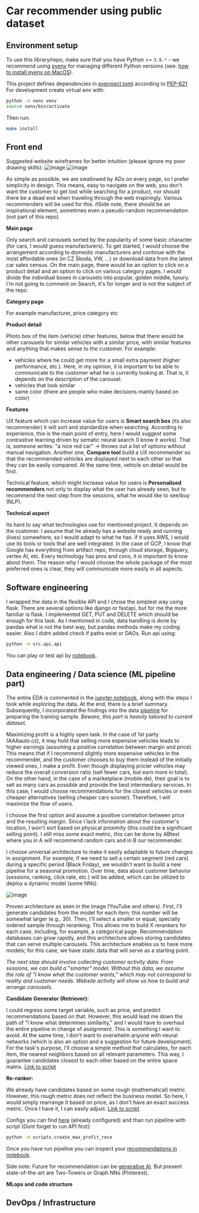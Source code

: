 # Car recommender using public dataset

## Environment setup

To use this library/repo, make sure that you have Python >= `3.9.*` - we recommend using [pyenv][] for managing different
Python versions (see: [how to install pyenv on MacOS][]).

This project defines dependencies in [pyproject.toml](./pyproject.toml) according to [PEP-621](https://peps.python.org/pep-0621/)
For development create virtual env with:
```bash
python -m venv venv
source venv/bin/activate
```
Then run:
```bash
make install
```

## Front end

Suggested website wireframes for better intuition (please ignore my poor drawing skills):
![image](images/img_1.jpeg)
![image](images/img_2.jpeg)

As simple as possible, we are swallowed by ADs on every page, so I prefer simplicity in design.
This means, easy to navigate on the web, you don't want the customer to get lost while searching for a product, 
nor should there be a dead end when traveling through the web inspiringly. Various recommenders will be used for this. 
ňSide note, there should be an inspirational element, sometimes even a pseudo-random recommendation 
(not part of this repo).

__Main page__

Only search and carousels sorted by the popularity of some basic character (for cars, I would guess manufacturers). 
To get started, I would choose the arrangement according to domestic manufacturers and continue with the most 
affordable ones (in CZ Škoda, VW, ...) or download data from the latest car sales census. On the main page, there would 
be an option to click on a product detail and an option to click on various category pages. I would divide the 
individual boxes in carousels into popular, golden middle, luxury. I'm not going to comment on Search, it's for 
longer and is not the subject of the repo.

__Category page__ 

For example manufacturer, price category etc

__Product detail__

Photo box of the item (vehicle) other features, below that there would be other carousels for similar vehicles 
with a similar price, with similar features and anything that makes sense to the customer. For example:
- vehicles where he could get more for a small extra payment (higher performance, etc.). Here, in my opinion, it is important to be able to communicate to the customer what he is currently looking at. That is, it depends on the description of the carousel. 
- vehicles that look similar 
- same color (there are people who make decisions mainly based on color)

__Features__

UX feature which can increase value for users is __Smart search box__ (its also recommender) 
it will sort and standardize when searching. According to experience, this is the main point of entry, here I would 
suggest some contrastive learning driven by sematic neural search (I know it works). That is, someone writes: 
"a nice red car" -> throws out a list of options without manual navigation.
Another one, __Compare tool__ build a UX recommender so that the recommended vehicles are displayed next to each 
other so that they can be easily compared. At the same time, vehicle on detail would be first.
	
Technical feature, which might increase value for users is __Personalised recommenders__  not only to display what the 
user has already seen, but to recommend the next step from the sessions, what he would like to see/buy (NLP).	

__Technical aspect__

Its hard to say what technologies use for mentioned project. It depends on the customer. I assume that he already has 
a website ready and running (lives) somewhere, so I would adapt to what he has. if it uses AWS, I would use its tools 
or tools that are well integrated. In the case of GCP, I know that Google has everything from artifact repo, through 
cloud storage, Bigquery, vertex AI, etc. Every technology has pros and cons, it is important to know about them. The 
reason why I would choose the whole package of the most preferred ones is clear, they will communicate more easily 
in all aspects.

## Software engineering

I wrapped the data in the flexible API and I chose the simplest way using flask. There are several options like django or 
fastapi, but for me the more familiar is flask. I implemented GET, PUT and DELETE which should be enough 
for this task. As I mentioned in code, data handling is done by pandas what is not the best way, but pandas methods
make my coding easier. Also I didnt added check if paths exist or DAOs.
Run api using:
```bash
python -m src.api.api
```
You can play or test api by [notebook](./notebooks/API_demo.ipynb).


## Data engineering / Data science (ML pipeline part)

The entire EDA is commented in the [jupyter notebook](notebooks/EDA.ipynb), along with the steps I took while exploring 
the data. At the end, there is a brief summary. Subsequently, I incorporated the findings into the data 
[pipeline](src/preprocess/preprocess_knn.py) for preparing the training sample. _Beware, this part is heavily tailored
to current dataset._

Maximizing profit is a highly open task. In the case of 1st party (AAAauto.cz), it may hold that selling more expensive 
vehicles leads to higher earnings (assuming a positive correlation between margin and price). This means that if 
I recommend slightly more expensive vehicles in the recommender, and the customer chooses to buy them instead of the 
initially viewed ones, I make a profit. Even though displaying pricier vehicles may reduce the overall conversion ratio 
(sell fewer cars, but earn more in total). On the other hand, in the case of a marketplace (mobile.de), their goal is 
to sell as many cars as possible and provide the best intermediary services. In this case, I would choose 
recommendations for the closest vehicles or even cheaper alternatives (selling cheaper cars sooner). Therefore, I will 
maximize the flow of users.

I choose the first option and assume a positive correlation between price and the resulting margin. Since I lack 
information about the customer's location, I won't sort based on physical proximity (this could be a significant 
selling point). I still miss some exact metric, this can be done by ABtest where you in A will recommend random cars 
and in B our recommender.

I choose universal architecture to make it easily adaptable to future changes in assignment. 
For example, if we need to sell a certain segment (red cars) during a specific period (Black Friday), we wouldn't want 
to build a new pipeline for a seasonal promotion. Over time, data about customer behavior (sessions, ranking, click 
rate, etc.) will be added, which can be utilized to deploy a dynamic model (some NNs).

![image](images/img_3.png)

Proven architecture as seen in the image (YouTube and others). First, I'll generate candidates from the model for 
each item; this number will be somewhat larger (e.g., 30). Then, I'll select a smaller or equal, specially ordered 
sample through reranking. This allows me to build X rerankers for each case, including, for example, a categorical page. 
Recommendation databases can grow rapidly, and this architecture allows storing candidates that can serve multiple 
carousels. This architecture enables us to have more models; for this case, we have static data that will serve as a 
starting point.

_The next step should involve collecting customer activity data. From sessions, we can build a "smarter" model. 
Without this data, we assume the role of "I know what the customer wants," which may not correspond to reality 
and customer needs. Website activity will show us how to build and arrange carousels._

__Candidate Generator (Retriever):__

I could regress some target variable, such as price, and predict recommendations based on that. However, this would 
lead me down the path of "I know what determines similarity," and I would have to overhaul the entire pipeline in change 
of assignment. This is something I want to avoid. At the same time, I don't want to overwhelm anyone with neural 
networks (which is also an option and a suggestion for future development). For the task's purpose, I'll choose a 
simple method that calculates, for each item, the nearest neighbors based on all relevant parameters. This way, 
I guarantee candidates closest to each other based on the entire space matrix. 
[Link to script](src/retriever/knn.py)

__Re-ranker:__

We already have candidates based on some rough (mathematical) metric. However, this rough metric does not reflect the 
business model. So here, I would simply rearrange it based on price, as I don't have an exact success metric. 
Once I have it, I can easily adjust.
[Link to script](src/ranker/simple_max_profit.py)

Configs you can find [here](src/config) (already configured) and than run pipeline with 
script (Dont forget to run API first):
```bash
python -m scripts.create_max_profit_reco
```

Once you have run pipeline you can inspect your [recommendations in notebook](notebooks/Reco_demo.ipynb).

Side note:
Future for recommendation can be [generative AI][]. But present state-of-the-art are Two-Towers or Graph NNs (Pinterest).

__MLops and code structure__




## DevOps / Infrastructure


[pyenv]: https://github.com/pyenv/pyenv#installationbrew
[how to install pyenv on MacOS]: https://jordanthomasg.medium.com/python-development-on-macos-with-pyenv-2509c694a808
[generative AI]: https://arxiv.org/abs/2305.05065